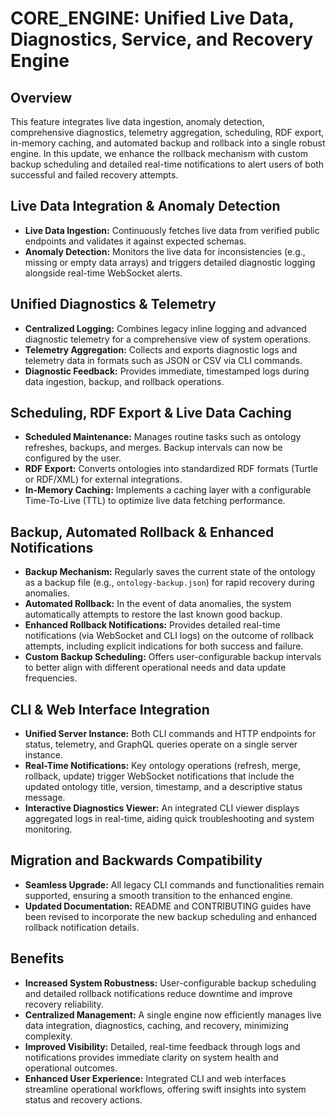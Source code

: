 # CORE_ENGINE: Unified Live Data, Diagnostics, Service, and Recovery Engine

## Overview
This feature integrates live data ingestion, anomaly detection, comprehensive diagnostics, telemetry aggregation, scheduling, RDF export, in-memory caching, and automated backup and rollback into a single robust engine. In this update, we enhance the rollback mechanism with custom backup scheduling and detailed real-time notifications to alert users of both successful and failed recovery attempts. 

## Live Data Integration & Anomaly Detection
- **Live Data Ingestion:** Continuously fetches live data from verified public endpoints and validates it against expected schemas.
- **Anomaly Detection:** Monitors the live data for inconsistencies (e.g., missing or empty data arrays) and triggers detailed diagnostic logging alongside real-time WebSocket alerts.

## Unified Diagnostics & Telemetry
- **Centralized Logging:** Combines legacy inline logging and advanced diagnostic telemetry for a comprehensive view of system operations.
- **Telemetry Aggregation:** Collects and exports diagnostic logs and telemetry data in formats such as JSON or CSV via CLI commands.
- **Diagnostic Feedback:** Provides immediate, timestamped logs during data ingestion, backup, and rollback operations.

## Scheduling, RDF Export & Live Data Caching
- **Scheduled Maintenance:** Manages routine tasks such as ontology refreshes, backups, and merges. Backup intervals can now be configured by the user.
- **RDF Export:** Converts ontologies into standardized RDF formats (Turtle or RDF/XML) for external integrations.
- **In-Memory Caching:** Implements a caching layer with a configurable Time-To-Live (TTL) to optimize live data fetching performance.

## Backup, Automated Rollback & Enhanced Notifications
- **Backup Mechanism:** Regularly saves the current state of the ontology as a backup file (e.g., `ontology-backup.json`) for rapid recovery during anomalies.
- **Automated Rollback:** In the event of data anomalies, the system automatically attempts to restore the last known good backup.
- **Enhanced Rollback Notifications:** Provides detailed real-time notifications (via WebSocket and CLI logs) on the outcome of rollback attempts, including explicit indications for both success and failure.
- **Custom Backup Scheduling:** Offers user-configurable backup intervals to better align with different operational needs and data update frequencies.

## CLI & Web Interface Integration
- **Unified Server Instance:** Both CLI commands and HTTP endpoints for status, telemetry, and GraphQL queries operate on a single server instance.
- **Real-Time Notifications:** Key ontology operations (refresh, merge, rollback, update) trigger WebSocket notifications that include the updated ontology title, version, timestamp, and a descriptive status message.
- **Interactive Diagnostics Viewer:** An integrated CLI viewer displays aggregated logs in real-time, aiding quick troubleshooting and system monitoring.

## Migration and Backwards Compatibility
- **Seamless Upgrade:** All legacy CLI commands and functionalities remain supported, ensuring a smooth transition to the enhanced engine.
- **Updated Documentation:** README and CONTRIBUTING guides have been revised to incorporate the new backup scheduling and enhanced rollback notification details.

## Benefits
- **Increased System Robustness:** User-configurable backup scheduling and detailed rollback notifications reduce downtime and improve recovery reliability.
- **Centralized Management:** A single engine now efficiently manages live data integration, diagnostics, caching, and recovery, minimizing complexity.
- **Improved Visibility:** Detailed, real-time feedback through logs and notifications provides immediate clarity on system health and operational outcomes.
- **Enhanced User Experience:** Integrated CLI and web interfaces streamline operational workflows, offering swift insights into system status and recovery actions.